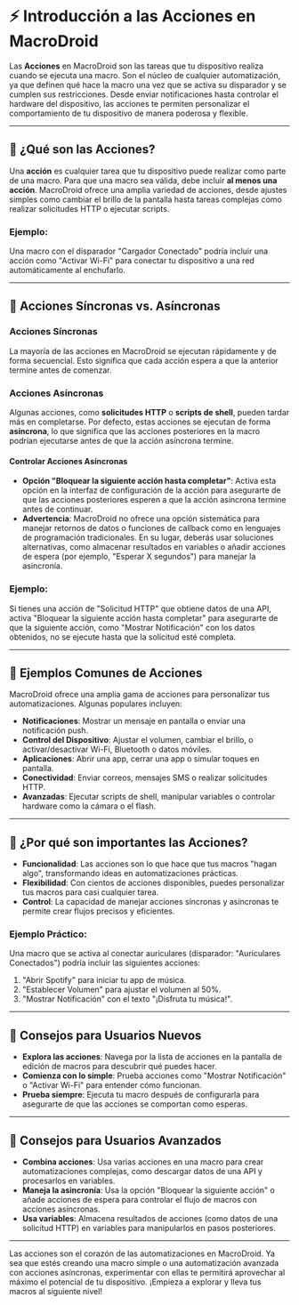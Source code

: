 # ⚡ Introducción a las Acciones en MacroDroid

Las **Acciones** en MacroDroid son las tareas que tu dispositivo realiza cuando se ejecuta una macro. Son el núcleo de cualquier automatización, ya que definen qué hace la macro una vez que se activa su disparador y se cumplen sus restricciones. Desde enviar notificaciones hasta controlar el hardware del dispositivo, las acciones te permiten personalizar el comportamiento de tu dispositivo de manera poderosa y flexible.

---

## 🔹 ¿Qué son las Acciones?

Una **acción** es cualquier tarea que tu dispositivo puede realizar como parte de una macro. Para que una macro sea válida, debe incluir **al menos una acción**. MacroDroid ofrece una amplia variedad de acciones, desde ajustes simples como cambiar el brillo de la pantalla hasta tareas complejas como realizar solicitudes HTTP o ejecutar scripts.

### Ejemplo:
Una macro con el disparador "Cargador Conectado" podría incluir una acción como "Activar Wi-Fi" para conectar tu dispositivo a una red automáticamente al enchufarlo.

---

## 🔹 Acciones Síncronas vs. Asíncronas

### Acciones Síncronas
La mayoría de las acciones en MacroDroid se ejecutan rápidamente y de forma secuencial. Esto significa que cada acción espera a que la anterior termine antes de comenzar.

### Acciones Asíncronas
Algunas acciones, como **solicitudes HTTP** o **scripts de shell**, pueden tardar más en completarse. Por defecto, estas acciones se ejecutan de forma **asíncrona**, lo que significa que las acciones posteriores en la macro podrían ejecutarse antes de que la acción asíncrona termine.

#### Controlar Acciones Asíncronas
- **Opción "Bloquear la siguiente acción hasta completar"**: Activa esta opción en la interfaz de configuración de la acción para asegurarte de que las acciones posteriores esperen a que la acción asíncrona termine antes de continuar.
- **Advertencia**: MacroDroid no ofrece una opción sistemática para manejar retornos de datos o funciones de callback como en lenguajes de programación tradicionales. En su lugar, deberás usar soluciones alternativas, como almacenar resultados en variables o añadir acciones de espera (por ejemplo, "Esperar X segundos") para manejar la asincronía.

### Ejemplo:
Si tienes una acción de "Solicitud HTTP" que obtiene datos de una API, activa "Bloquear la siguiente acción hasta completar" para asegurarte de que la siguiente acción, como "Mostrar Notificación" con los datos obtenidos, no se ejecute hasta que la solicitud esté completa.

---

## 🔹 Ejemplos Comunes de Acciones

MacroDroid ofrece una amplia gama de acciones para personalizar tus automatizaciones. Algunas populares incluyen:
- **Notificaciones**: Mostrar un mensaje en pantalla o enviar una notificación push.
- **Control del Dispositivo**: Ajustar el volumen, cambiar el brillo, o activar/desactivar Wi-Fi, Bluetooth o datos móviles.
- **Aplicaciones**: Abrir una app, cerrar una app o simular toques en pantalla.
- **Conectividad**: Enviar correos, mensajes SMS o realizar solicitudes HTTP.
- **Avanzadas**: Ejecutar scripts de shell, manipular variables o controlar hardware como la cámara o el flash.

---

## 🔹 ¿Por qué son importantes las Acciones?

- **Funcionalidad**: Las acciones son lo que hace que tus macros "hagan algo", transformando ideas en automatizaciones prácticas.
- **Flexibilidad**: Con cientos de acciones disponibles, puedes personalizar tus macros para casi cualquier tarea.
- **Control**: La capacidad de manejar acciones síncronas y asíncronas te permite crear flujos precisos y eficientes.

### Ejemplo Práctico:
Una macro que se activa al conectar auriculares (disparador: "Auriculares Conectados") podría incluir las siguientes acciones:
1. "Abrir Spotify" para iniciar tu app de música.
2. "Establecer Volumen" para ajustar el volumen al 50%.
3. "Mostrar Notificación" con el texto "¡Disfruta tu música!".

---

## 🔹 Consejos para Usuarios Nuevos

- **Explora las acciones**: Navega por la lista de acciones en la pantalla de edición de macros para descubrir qué puedes hacer.
- **Comienza con lo simple**: Prueba acciones como "Mostrar Notificación" o "Activar Wi-Fi" para entender cómo funcionan.
- **Prueba siempre**: Ejecuta tu macro después de configurarla para asegurarte de que las acciones se comportan como esperas.

---

## 🔹 Consejos para Usuarios Avanzados

- **Combina acciones**: Usa varias acciones en una macro para crear automatizaciones complejas, como descargar datos de una API y procesarlos en variables.
- **Maneja la asincronía**: Usa la opción "Bloquear la siguiente acción" o añade acciones de espera para controlar el flujo de macros con acciones asíncronas.
- **Usa variables**: Almacena resultados de acciones (como datos de una solicitud HTTP) en variables para manipularlos en pasos posteriores.

---

Las acciones son el corazón de las automatizaciones en MacroDroid. Ya sea que estés creando una macro simple o una automatización avanzada con acciones asíncronas, experimentar con ellas te permitirá aprovechar al máximo el potencial de tu dispositivo. ¡Empieza a explorar y lleva tus macros al siguiente nivel!